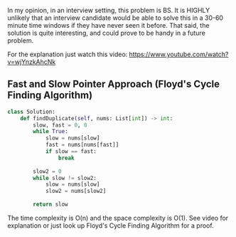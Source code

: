 In my opinion, in an interview setting, this problem is BS. It is HIGHLY unlikely that an interview candidate would be able to solve this in a 30-60 minute time windows if they have never seen it before. That said, the solution is quite interesting, and could prove to be handy in a future problem.

For the explanation just watch this video: https://www.youtube.com/watch?v=wjYnzkAhcNk
## Fast and Slow Pointer Approach (Floyd's Cycle Finding Algorithm)
``` python
class Solution:
    def findDuplicate(self, nums: List[int]) -> int:
        slow, fast = 0, 0
        while True:
            slow = nums[slow]
            fast = nums[nums[fast]]
            if slow == fast:
                break
        
        slow2 = 0
        while slow != slow2:
            slow = nums[slow]
            slow2 = nums[slow2]
        
        return slow
```
The time complexity is O(n) and the space complexity is O(1). See video for explanation or just look up Floyd's Cycle Finding Algorithm for a proof.